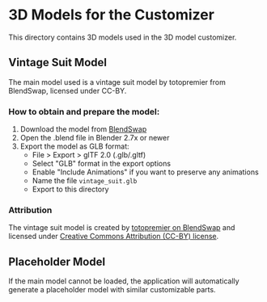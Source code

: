 # 3D Models for the Customizer

This directory contains 3D models used in the 3D model customizer.

## Vintage Suit Model

The main model used is a vintage suit model by totopremier from BlendSwap, licensed under CC-BY.

### How to obtain and prepare the model:

1. Download the model from [BlendSwap](https://blendswap.com/blend/21525)
2. Open the .blend file in Blender 2.7x or newer
3. Export the model as GLB format:
   - File > Export > glTF 2.0 (.glb/.gltf)
   - Select "GLB" format in the export options
   - Enable "Include Animations" if you want to preserve any animations
   - Name the file `vintage_suit.glb`
   - Export to this directory

### Attribution

The vintage suit model is created by [totopremier on BlendSwap](https://blendswap.com/profile/130499) and licensed under [Creative Commons Attribution (CC-BY) license](https://creativecommons.org/licenses/by/3.0/).

## Placeholder Model

If the main model cannot be loaded, the application will automatically generate a placeholder model with similar customizable parts. 